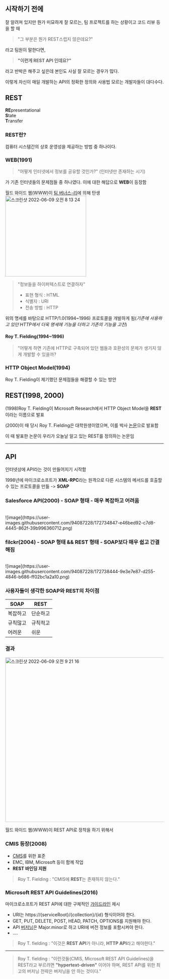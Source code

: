 ## 시작하기 전에
잘 알려져 있지만 뭔가 미묘하게 잘 모르는, 팀 프로젝트를 하는 상황이고 코드 리뷰 등을 할 때 
> "그 부분은 뭔가 REST스럽지 않은데요?"

라고 팀원이 말한다면, 
> **"이런게 REST API 인데요?"** 
 
라고 반박은 해주고 싶은데 본인도 사실 잘 모르는 경우가 많다.

이렇게 자신이 매일 개발하는 API의 정확한 정의와 사용법 모르는 개발자들이 대다수다.

## REST
**RE**presentational <br/>
**S**tate<br/>
**T**ransfer<br/>

### REST란?
컴퓨터 시스템간의 상호 운영성을 제공하는 방법 중 하나이다.

### WEB(1991)
> "어떻게 인터넷에서 정보를 공유할 것인가?" (인터넷만 존재하는 시기)

가 기존 인터넷들의 문제점들 중 하나였다. 이에 대한 해답으로 **WEB**이 등장함

월드 와이드 웹(WWW)이 [팀 버너스-리](https://ko.wikipedia.org/wiki/%ED%8C%80_%EB%B2%84%EB%84%88%EC%8A%A4%EB%A6%AC?tableofcontents=1)에 의해 탄생
<br/>
<img width="257" alt="스크린샷 2022-06-09 오전 8 13 24" src="https://user-images.githubusercontent.com/94087228/172732741-215f926f-8639-4da7-97d4-69b78a3c786b.png">

> "정보들을 하이퍼텍스트로 연결하자"
> * 표현 형식 : HTML
> * 식별자 : URI
> * 전송 방법 : HTTP

위의 명세를 바탕으로 HTTP/1.0(1994~1996) 프로토콜을 개발하게 됨(_기존에 사용하고 있던 HTTP에서 더욱 명세에 기능을 더하고 기존의 기능을 고친_)

#### Roy T. Fielding(1994~1996)
> "어떻게 하면 기존에 HTTP로 구축되어 있던 웹들과 호환성의 문제가 생기지 않게 개발할 수 있을까?

### HTTP Object Model(1994)
Roy T. Fielding이 제기했던 문제점들을 해결할 수 있는 방안

## REST(1998, 2000)
(1998)Roy T. Fielding이 Microsoft Research에서 HTTP Object Model을 **REST**이라는 이름으로 발표

(2000)이 때 당시 Roy T. Fielding은 대학원생이였으며, 이를 박사 [논문](https://www.ics.uci.edu/~fielding/pubs/dissertation/top.htm)으로 발표함

이 때 발표한 논문이 우리가 오늘날 알고 있는 REST를 정의하는 논문임

***

## API
인터넷상에 API라는 것이 만들어지기 시작함

1998년에 마이크로소프트가 **XML-RPC**라는 원격으로 다른 시스템의 메서드를 호출할 수 있는 프로토콜을 만듦 -> **SOAP**

### Salesforce API(2000) - **SOAP 형태** - 매우 복잡하고 어려움
<br/>
![image](https://user-images.githubusercontent.com/94087228/172734847-e46bed92-c7d8-4445-862f-39b996360712.png)

### filckr(2004) - **SOAP 형태 && REST 형태** - SOAP보다 매우 쉽고 간결해짐
<br/>
![image](https://user-images.githubusercontent.com/94087228/172738444-9e3e7e87-d255-4846-b686-ff02bc1a2a10.png)

### 사용자들이 생각한 SOAP와 REST의 차이점
|SOAP|REST|
|------|---
|복잡하고|단순하고|
|규칙많고|규칙적고|
|어려운|쉬운|

### 결과
<img width="524" alt="스크린샷 2022-06-09 오전 9 21 16" src="https://user-images.githubusercontent.com/94087228/172738712-f40aecfb-ee74-43a3-ac9f-2ba76355520e.png">

월드 와이드 웹(WWW)이 REST API로 정착을 하기 위해서

### CMIS 등장(2008)
* [CMS](https://ecommerce-platforms.com/ko/glossary/content-management-system-cms)를 위한 표준
* EMC, IBM, Microsoft 등이 함께 작업
* **REST 바인딩 지원**

> Roy T. Fielding : "CMIS에 **REST**는 존재하지 않는다."

### Microsoft REST API Guidelines(2016)
마이크로소프트가 REST API에 대한 구체적인 [가이드라인](https://github.com/Microsoft/api-guidelines/blob/master/Guidelines.md) 제시
* URI는 https://{serviceRoot}/{collection}/{id} 형식이어야 한다.
* GET, PUT, DELETE, POST, HEAD, PATCH, OPTIONS를 지원해야 한다.
* API [버저닝](https://wiserloner.tistory.com/466)은 Major.minor로 하고 URI에 버전 정보를 포함시켜야 한다.
* ....

> Roy T. fielding : "이것은 **REST API**가 아니라, **HTTP API**라고 해야한다."

***

> Roy T. fielding : "이런것들(CMIS, Microsoft REST API Guidelines)을 REST라고 부르려면 **"hypertext-driven"** 이어야 하며, REST API를 위한 최고의 버저닝 전략은 버저닝을 안 하는 것이다."
